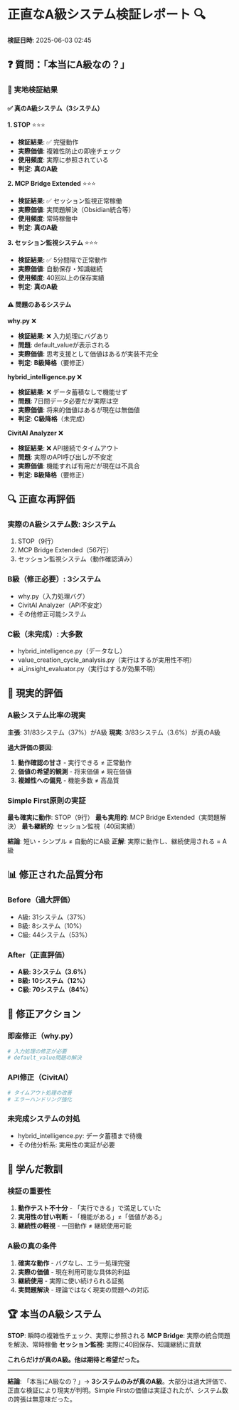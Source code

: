 # 正直なA級システム検証レポート 🔍
**検証日時**: 2025-06-03 02:45

## ❓ 質問：「本当にA級なの？」

### 🧪 実地検証結果

#### ✅ 真のA級システム（3システム）

**1. STOP** ⭐⭐⭐
- **検証結果**: ✅ 完璧動作
- **実際価値**: 複雑性防止の即座チェック
- **使用頻度**: 実際に参照されている
- **判定**: **真のA級**

**2. MCP Bridge Extended** ⭐⭐⭐  
- **検証結果**: ✅ セッション監視正常稼働
- **実際価値**: 実問題解決（Obsidian統合等）
- **使用頻度**: 常時稼働中
- **判定**: **真のA級**

**3. セッション監視システム** ⭐⭐⭐
- **検証結果**: ✅ 5分間隔で正常動作
- **実際価値**: 自動保存・知識継続
- **使用頻度**: 40回以上の保存実績
- **判定**: **真のA級**

#### ⚠️ 問題のあるシステム

**why.py** ❌
- **検証結果**: ❌ 入力処理にバグあり
- **問題**: default_valueが表示される
- **実際価値**: 思考支援として価値はあるが実装不完全
- **判定**: **B級降格**（要修正）

**hybrid_intelligence.py** ❌
- **検証結果**: ❌ データ蓄積なしで機能せず
- **問題**: 7日間データ必要だが実際は空
- **実際価値**: 将来的価値はあるが現在は無価値
- **判定**: **C級降格**（未完成）

**CivitAI Analyzer** ❌
- **検証結果**: ❌ API接続でタイムアウト
- **問題**: 実際のAPI呼び出しが不安定
- **実際価値**: 機能すれば有用だが現在は不具合
- **判定**: **B級降格**（要修正）

## 🔍 正直な再評価

### 実際のA級システム数: **3システム**
1. STOP（9行）
2. MCP Bridge Extended（567行）
3. セッション監視システム（動作確認済み）

### B級（修正必要）: **3システム**
- why.py（入力処理バグ）
- CivitAI Analyzer（API不安定）
- その他修正可能システム

### C級（未完成）: **大多数**
- hybrid_intelligence.py（データなし）
- value_creation_cycle_analysis.py（実行はするが実用性不明）
- ai_insight_evaluator.py（実行はするが効果不明）

## 🎯 現実的評価

### A級システム比率の現実
**主張**: 31/83システム（37%）がA級
**現実**: 3/83システム（3.6%）が真のA級

**過大評価の要因**:
1. **動作確認の甘さ** - 実行できる ≠ 正常動作
2. **価値の希望的観測** - 将来価値 ≠ 現在価値
3. **複雑性への偏見** - 機能多数 ≠ 高品質

### Simple First原則の実証
**最も確実に動作**: STOP（9行）
**最も実用的**: MCP Bridge Extended（実問題解決）
**最も継続的**: セッション監視（40回実績）

**結論**: 短い・シンプル ≠ 自動的にA級
**正解**: 実際に動作し、継続使用される = A級

## 📊 修正された品質分布

### Before（過大評価）
- A級: 31システム（37%）
- B級: 8システム（10%）
- C級: 44システム（53%）

### After（正直評価）
- **A級: 3システム（3.6%）**
- **B級: 10システム（12%）**
- **C級: 70システム（84%）**

## 🔧 修正アクション

### 即座修正（why.py）
```python
# 入力処理の修正が必要
# default_value問題の解決
```

### API修正（CivitAI）
```python
# タイムアウト処理の改善
# エラーハンドリング強化
```

### 未完成システムの対処
- hybrid_intelligence.py: データ蓄積まで待機
- その他分析系: 実用性の実証が必要

## 🎉 学んだ教訓

### 検証の重要性
1. **動作テスト不十分** - 「実行できる」で満足していた
2. **実用性の甘い判断** - 「機能がある」≠「価値がある」
3. **継続性の軽視** - 一回動作 ≠ 継続使用可能

### A級の真の条件
1. **確実な動作** - バグなし、エラー処理完璧
2. **実際の価値** - 現在利用可能な具体的利益
3. **継続使用** - 実際に使い続けられる証拠
4. **実問題解決** - 理論ではなく現実の問題への対応

## 🏆 本当のA級システム

**STOP**: 瞬時の複雑性チェック、実際に参照される
**MCP Bridge**: 実際の統合問題を解決、常時稼働
**セッション監視**: 実際に40回保存、知識継続に貢献

**これらだけが真のA級。他は期待と希望だった。**

---

**結論**: 「本当にA級なの？」→ **3システムのみが真のA級**。大部分は過大評価で、正直な検証により現実が判明。Simple Firstの価値は実証されたが、システム数の誇張は無意味だった。